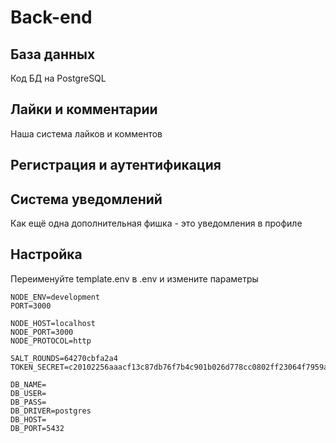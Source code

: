 # Back-end

## База данных

Код БД на PostgreSQL

## Лайки и комментарии

Наша система лайков и комментов

## Регистрация и аутентификация

## Система уведомлений

Как ещё одна дополнительная фишка - это уведомления в профиле

## Настройка

Переименуйте template.env в .env
и измените параметры

```
NODE_ENV=development
PORT=3000

NODE_HOST=localhost
NODE_PORT=3000
NODE_PROTOCOL=http

SALT_ROUNDS=64270cbfa2a4
TOKEN_SECRET=c20102256aaacf13c87db76f7b4c901b026d778cc0802ff23064f7959a603c8b

DB_NAME=
DB_USER=
DB_PASS=
DB_DRIVER=postgres
DB_HOST=
DB_PORT=5432
```
